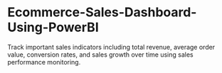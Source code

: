 # Ecommerce-Sales-Dashboard-Using-PowerBI
Track important sales indicators including total revenue, average order value, conversion rates, and sales growth over time using sales performance monitoring.
